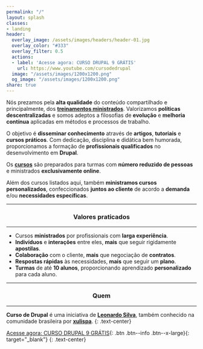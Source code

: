 ```yaml
---
permalink: "/"
layout: splash
classes:
- landing
header:
  overlay_image: /assets/images/headers/header-01.jpg
  overlay_color: "#333"
  overlay_filter: 0.5
  actions:
  - label: 'Acesse agora: CURSO DRUPAL 9 GRÁTIS'
    url: https://www.youtube.com/cursodedrupal
  image: "/assets/images/1200x1200.png"
  og_image: "/assets/images/1200x1200.png"
share: true
---
```


Nós prezamos pela **alta qualidade** do conteúdo compartilhado e principalmente, dos **[treinamentos ministrados](/curso/)**. Valorizamos **políticas descentralizadas** e somos adeptos a filosofias de **evolução** e **melhoria contínua** aplicadas em métodos e processos de trabalho.

O objetivo é **disseminar conhecimento** através de **artigos**, **tutoriais** e **cursos práticos**. Com dedicação, disciplina e didática bem humorada, proporcionamos a formação de **profissionais qualificados** no desenvolvimento em **Drupal**.

Os **[cursos](/curso/)** são preparados para turmas com **número reduzido de pessoas** e ministrados **exclusivamente online**.

Além dos cursos listados aqui, também **ministramos cursos personalizados**, confeccionados **juntos ao cliente** de acordo a **demanda** e/ou **necessidades específicas**.

------

<h3 align="center">Valores praticados</h3>

------

- Cursos **ministrados** por profissionais com **larga experiência**.
- **Indivíduos** e **interações** entre eles, **mais** que seguir rigidamente **apostilas**.
- **Colaboração** com o cliente, **mais** que negociação de **contratos**.
- **Respostas rápidas** às necessidades, **mais** que seguir um **plano**.
- **Turmas** de até **10 alunos**, proporcionando aprendizado **personalizado** para cada aluno.

------

<h3 align="center">Quem</h3>

------

**Curso de Drupal** é uma iniciativa de <a href="https://www.linkedin.com/in/xulispa/" target="_blank">**Leonardo Silva**</a>, também conhecido na comunidade brasileira por <a href="https://drupal.org/u/xulispa" target="_blank">**xulispa**</a>.
{: .text-center}

[Acesse agora: CURSO DRUPAL 9 GRÁTIS](https://www.youtube.com/cursodedrupal){: .btn .btn--info .btn--x-large}{: target="_blank"}
{: .text-center}
